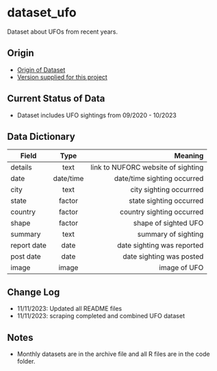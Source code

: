 # dataset_ufo
Dataset about UFOs from recent years.


## Origin

- [Origin of Dataset](nuforc.org)
- [Version supplied for this project](https://iowa-my.sharepoint.com/personal/colbert_uiowa_edu/_layouts/15/onedrive.aspx?ga=1&id=%2Fpersonal%2Fcolbert%5Fuiowa%5Fedu%2FDocuments%2FUI%20Courses%2FDataWrangling%5Fdatasets%2Fufo)

## Current Status of Data

- Dataset includes UFO sightings from 09/2020 - 10/2023

## Data Dictionary

| Field         | Type          | Meaning                            |
| ------------- |:-------------:| ----------------------------------:|
| details       | text          | link to NUFORC website of sighting |
| date          | date/time     | date/time sighting occurred        |
| city          | text          | city sighting occurrred            |
| state         | factor        | state sighting occurred            |
| country       | factor        | country sighting occurred          |
| shape         | factor        | shape of sighted UFO               |
| summary       | text          | summary of sighting                |
| report date   | date          | date sighting was reported         |
| post date     | date          | date sighting was posted           |
| image         | image         | image of UFO                       |

## Change Log

- 11/11/2023: Updated all README files
- 11/11/2023: scraping completed and combined UFO dataset

## Notes
 
- Monthly datasets are in the archive file and all R files are in the code folder.